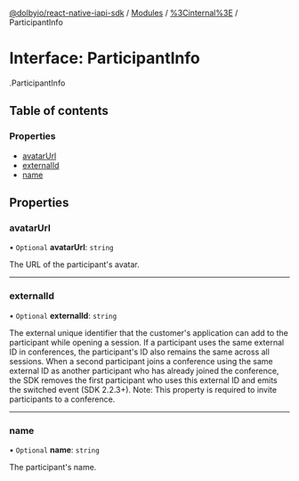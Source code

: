 [@dolbyio/react-native-iapi-sdk](../README.md) / [Modules](../modules.md) / [%3Cinternal%3E](../modules/_internal_.md) / ParticipantInfo

# Interface: ParticipantInfo

[<internal>](../modules/_internal_.md).ParticipantInfo

## Table of contents

### Properties

- [avatarUrl](_internal_.ParticipantInfo.md#avatarurl)
- [externalId](_internal_.ParticipantInfo.md#externalid)
- [name](_internal_.ParticipantInfo.md#name)

## Properties

### avatarUrl

• `Optional` **avatarUrl**: `string`

The URL of the participant's avatar.

___

### externalId

• `Optional` **externalId**: `string`

The external unique identifier that the customer's application can add to
the participant while opening a session. If a participant uses the same
external ID in conferences, the participant's ID also remains the same
across all sessions. When a second participant joins a conference using
the same external ID as another participant who has already joined the
conference, the SDK removes the first participant who uses this external
ID and emits the switched event (SDK 2.2.3+).
Note: This property is required to invite participants to a conference.

___

### name

• `Optional` **name**: `string`

The participant's name.
